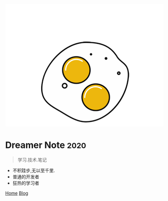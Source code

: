 ![logo](_media/icon02.png)

# Dreamer Note <small>2020</small>

> 学习.技术.笔记

- 不积跬步,无以至千里.
- 普通的开发者
- 狂热的学习者

[Home](/)
[Blog](https://www.dreamer1103.tk)
